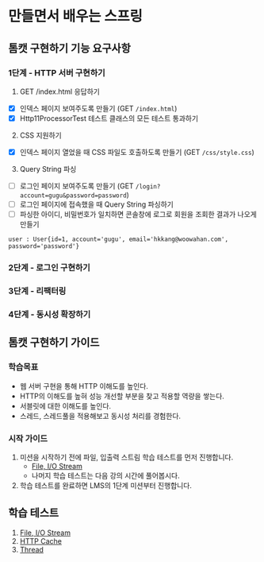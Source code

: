 # 만들면서 배우는 스프링

## 톰캣 구현하기 기능 요구사항

### 1단계 - HTTP 서버 구현하기

1. GET /index.html 응답하기

- [x] 인덱스 페이지 보여주도록 만들기 (GET `/index.html`)
- [x] Http11ProcessorTest 테스트 클래스의 모든 테스트 통과하기

2. CSS 지원하기

- [x] 인덱스 페이지 열었을 때 CSS 파일도 호출하도록 만들기 (GET `/css/style.css`)

3. Query String 파싱

- [ ] 로그인 페이지 보여주도록 만들기 (GET `/login?account=gugu&password=password`)
- [ ] 로그인 페이지에 접속했을 때 Query String 파싱하기
- [ ] 파싱한 아이디, 비밀번호가 일치하면 콘솔창에 로그로 회원을 조회한 결과가 나오게 만들기

```
user : User{id=1, account='gugu', email='hkkang@woowahan.com', password='password'}
```

### 2단계 - 로그인 구현하기

### 3단계 - 리팩터링

### 4단계 - 동시성 확장하기

## 톰캣 구현하기 가이드

### 학습목표

- 웹 서버 구현을 통해 HTTP 이해도를 높인다.
- HTTP의 이해도를 높혀 성능 개선할 부분을 찾고 적용할 역량을 쌓는다.
- 서블릿에 대한 이해도를 높인다.
- 스레드, 스레드풀을 적용해보고 동시성 처리를 경험한다.

### 시작 가이드

1. 미션을 시작하기 전에 파일, 입출력 스트림 학습 테스트를 먼저 진행합니다.
    - [File, I/O Stream](study/src/test/java/study)
    - 나머지 학습 테스트는 다음 강의 시간에 풀어봅시다.
2. 학습 테스트를 완료하면 LMS의 1단계 미션부터 진행합니다.

## 학습 테스트

1. [File, I/O Stream](study/src/test/java/study)
2. [HTTP Cache](study/src/test/java/cache)
3. [Thread](study/src/test/java/thread)
